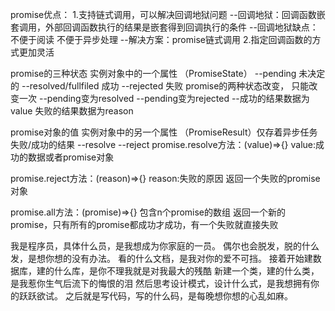 promise优点：
  1.支持链式调用，可以解决回调地狱问题
    --回调地狱：回调函数嵌套调用，外部回调函数执行的结果是嵌套得到回调执行的条件
    --回调地狱缺点：不便于阅读  不便于异步处理
    --解决方案：promise链式调用
  2.指定回调函数的方式更加灵活

promise的三种状态 
实例对象中的一个属性 （PromiseState）
    --pending 未决定的
    --resolved/fullfiled 成功
    --rejected 失败
promise的两种状态改变， 只能改变一次
    --pending变为resolved
    --pending变为rejected
     --成功的结果数据为value  失败的结果数据为reason

promise对象的值
实例对象中的另一个属性 （PromiseResult）仅存着异步任务 失败/成功的结果
  --resolve
  --reject
promise.resolve方法：(value)=>{} value:成功的数据或者promise对象

promise.reject方法：(reason)=>{} reason:失败的原因 返回一个失败的promise对象

promise.all方法：(promise)=>{} 包含n个promise的数组 返回一个新的promise，只有所有的promise都成功才成功，有一个失败就直接失败

我是程序员，具体什么员，是我想成为你家庭的一员。
偶尔也会脱发，脱的什么发，是想你想的没有办法。
看的什么文档，是我对你的爱不可挡。
接着开始建数据库，建的什么库，是你不理我就是对我最大的残酷
新建一个类，建的什么类，是我惹你生气后流下的悔恨的泪
然后思考设计模式，设计什么式，是我想拥有你的跃跃欲试。
之后就是写代码，写的什么码，是每晚想你想的心乱如麻。
